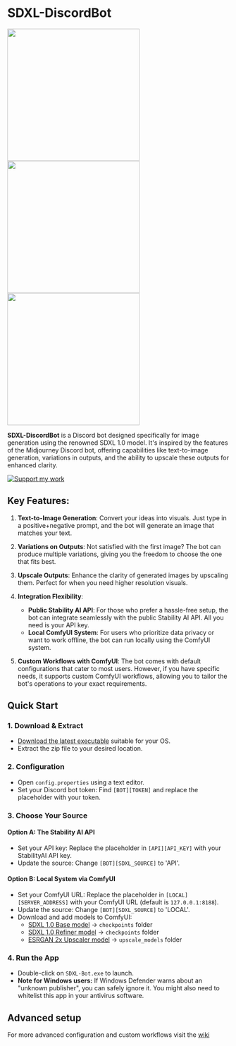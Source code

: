 # SDXL-DiscordBot


<p float="center">
  <img src="https://github.com/s3840619/ComfyUI-SDXL-DiscordBot/assets/79825913/4d9f60f5-6937-4c73-b5a2-0ff665ac2360" height="300px" align="top" />
  <img src="https://github.com/s3840619/ComfyUI-SDXL-DiscordBot/assets/79825913/d4c4f26e-b6de-4874-87f9-49d5f5a5ab2a" height="300px" align="top" /> 
  <img src="https://github.com/s3840619/ComfyUI-SDXL-DiscordBot/assets/79825913/8e0134df-77b2-4e0e-8018-7015090f3a20" height="300px" align="top" />
</p>

**SDXL-DiscordBot** is a Discord bot designed specifically for image generation using the renowned SDXL 1.0 model. It's inspired by the features of the Midjourney Discord bot, offering capabilities like text-to-image generation, variations in outputs, and the ability to upscale these outputs for enhanced clarity.

[![Support my work](https://i.imgur.com/NOoWZ8G.png)](https://ko-fi.com/aaronfisher53965)

## Key Features:

1. **Text-to-Image Generation**: Convert your ideas into visuals. Just type in a positive+negative prompt, and the bot will generate an image that matches your text.

2. **Variations on Outputs**: Not satisfied with the first image? The bot can produce multiple variations, giving you the freedom to choose the one that fits best.

3. **Upscale Outputs**: Enhance the clarity of generated images by upscaling them. Perfect for when you need higher resolution visuals.

4. **Integration Flexibility**: 
   - **Public Stability AI API**: For those who prefer a hassle-free setup, the bot can integrate seamlessly with the public Stability AI API. All you need is your API key.
   - **Local ComfyUI System**: For users who prioritize data privacy or want to work offline, the bot can run locally using the ComfyUI system.

5. **Custom Workflows with ComfyUI**: The bot comes with default configurations that cater to most users. However, if you have specific needs, it supports custom ComfyUI workflows, allowing you to tailor the bot's operations to your exact requirements.

## Quick Start

### 1. **Download & Extract**
- [Download the latest executable](https://github.com/s3840619/ComfyUI-SDXL-DiscordBot/releases) suitable for your OS.
- Extract the zip file to your desired location.

### 2. **Configuration**
- Open `config.properties` using a text editor.
- Set your Discord bot token: Find `[BOT][TOKEN]` and replace the placeholder with your token.

### 3. **Choose Your Source**

#### Option A: **The Stability AI API**
- Set your API key: Replace the placeholder in `[API][API_KEY]` with your StabilityAI API key.
- Update the source: Change `[BOT][SDXL_SOURCE]` to 'API'.

#### Option B: **Local System via ComfyUI**
- Set your ComfyUI URL: Replace the placeholder in `[LOCAL][SERVER_ADDRESS]` with your ComfyUI URL (default is `127.0.0.1:8188`).
- Update the source: Change `[BOT][SDXL_SOURCE]` to 'LOCAL'.
- Download and add models to ComfyUI:
  - [SDXL 1.0 Base model](https://huggingface.co/stabilityai/stable-diffusion-xl-base-1.0/resolve/main/sd_xl_base_1.0.safetensors) → `checkpoints` folder
  - [SDXL 1.0 Refiner model](https://huggingface.co/stabilityai/stable-diffusion-xl-refiner-1.0/resolve/main/sd_xl_refiner_1.0.safetensors) → `checkpoints` folder
  - [ESRGAN 2x Upscaler model](https://github.com/xinntao/Real-ESRGAN/releases/download/v0.2.1/RealESRGAN_x2plus.pth) → `upscale_models` folder

### 4. **Run the App**
- Double-click on `SDXL-Bot.exe` to launch.
- **Note for Windows users:** If Windows Defender warns about an "unknown publisher", you can safely ignore it. You might also need to whitelist this app in your antivirus software.

## Advanced setup
For more advanced configuration and custom workflows visit the [wiki](https://github.com/s3840619/ComfyUI-SDXL-DiscordBot/wiki/Advanced-config)
